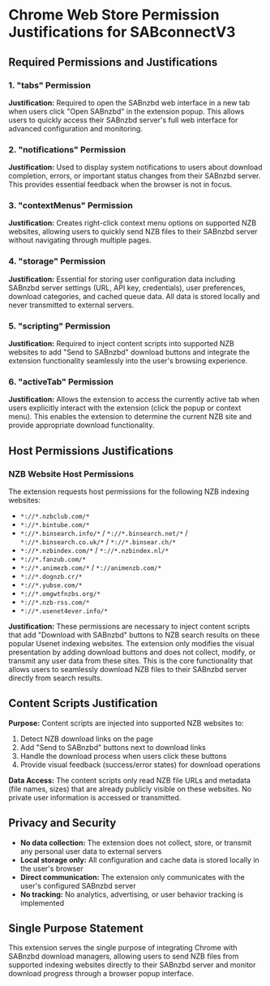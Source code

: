 # Chrome Web Store Permission Justifications for SABconnectV3

## Required Permissions and Justifications

### 1. **"tabs"** Permission
**Justification:** Required to open the SABnzbd web interface in a new tab when users click "Open SABnzbd" in the extension popup. This allows users to quickly access their SABnzbd server's full web interface for advanced configuration and monitoring.

### 2. **"notifications"** Permission  
**Justification:** Used to display system notifications to users about download completion, errors, or important status changes from their SABnzbd server. This provides essential feedback when the browser is not in focus.

### 3. **"contextMenus"** Permission
**Justification:** Creates right-click context menu options on supported NZB websites, allowing users to quickly send NZB files to their SABnzbd server without navigating through multiple pages.

### 4. **"storage"** Permission
**Justification:** Essential for storing user configuration data including SABnzbd server settings (URL, API key, credentials), user preferences, download categories, and cached queue data. All data is stored locally and never transmitted to external servers.

### 5. **"scripting"** Permission
**Justification:** Required to inject content scripts into supported NZB websites to add "Send to SABnzbd" download buttons and integrate the extension functionality seamlessly into the user's browsing experience.

### 6. **"activeTab"** Permission
**Justification:** Allows the extension to access the currently active tab when users explicitly interact with the extension (click the popup or context menu). This enables the extension to determine the current NZB site and provide appropriate download functionality.

## Host Permissions Justifications

### **NZB Website Host Permissions**
The extension requests host permissions for the following NZB indexing websites:

- `*://*.nzbclub.com/*`
- `*://*.bintube.com/*` 
- `*://*.binsearch.info/*` / `*://*.binsearch.net/*` / `*://*.binsearch.co.uk/*` / `*://*.binsear.ch/*`
- `*://*.nzbindex.com/*` / `*://*.nzbindex.nl/*`
- `*://*.fanzub.com/*`
- `*://*.animezb.com/*` / `*://animenzb.com/*`
- `*://*.dognzb.cr/*`
- `*://*.yubse.com/*`
- `*://*.omgwtfnzbs.org/*`
- `*://*.nzb-rss.com/*`
- `*://*.usenet4ever.info/*`

**Justification:** These permissions are necessary to inject content scripts that add "Download with SABnzbd" buttons to NZB search results on these popular Usenet indexing websites. The extension only modifies the visual presentation by adding download buttons and does not collect, modify, or transmit any user data from these sites. This is the core functionality that allows users to seamlessly download NZB files to their SABnzbd server directly from search results.

## Content Scripts Justification

**Purpose:** Content scripts are injected into supported NZB websites to:
1. Detect NZB download links on the page
2. Add "Send to SABnzbd" buttons next to download links
3. Handle the download process when users click these buttons
4. Provide visual feedback (success/error states) for download operations

**Data Access:** The content scripts only read NZB file URLs and metadata (file names, sizes) that are already publicly visible on these websites. No private user information is accessed or transmitted.

## Privacy and Security

- **No data collection:** The extension does not collect, store, or transmit any personal user data to external servers
- **Local storage only:** All configuration and cache data is stored locally in the user's browser
- **Direct communication:** The extension only communicates with the user's configured SABnzbd server
- **No tracking:** No analytics, advertising, or user behavior tracking is implemented

## Single Purpose Statement

This extension serves the single purpose of integrating Chrome with SABnzbd download managers, allowing users to send NZB files from supported indexing websites directly to their SABnzbd server and monitor download progress through a browser popup interface.
